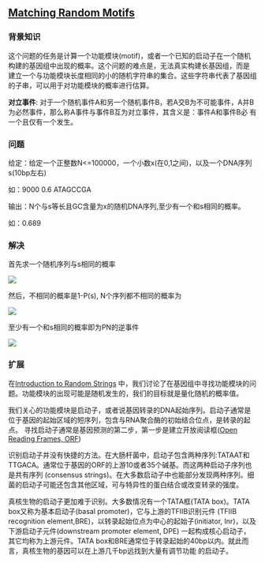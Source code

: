 ## [Matching Random Motifs](https://rosalind.info/problems/rstr)

### 背景知识

这个问题的任务是计算一个功能模块(motif)，或者一个已知的启动子在一个随机构建的基因组中出现的概率。这个问题的难点是，无法真实构建长基因组，而是
建立一个与功能模块长度相同的小的随机字符串的集合。这些字符串代表了基因组的子串，可以用于对功能模块的概率进行估算。

**对立事件**: 对于一个随机事件A和另一个随机事件B，若A交B为不可能事件，A并B为必然事件，那么称A事件与事件B互为对立事件，其含义是：事件A和事件B必
有一个且仅有一个发生。

### 问题

给定：给定一个正整数N<=100000，一个小数x(在0,1之间)，以及一个DNA序列s(10bp左右)

如：9000 0.6 ATAGCCGA

输出：N个与s等长且GC含量为x的随机DNA序列,至少有一个和s相同的概率。

如：0.689

### 解决

首先求一个随机序列与s相同的概率

<a href="https://latex.codecogs.com" target="_blank"><img src="https://latex.codecogs.com/gif.latex?P(s)%20=%20\sum%20P(s_{i})" /></a>

然后，不相同的概率是1-P(s), N个序列都不相同的概率为

<a href="https://latex.codecogs.com" target="_blank"><img src="https://latex.codecogs.com/gif.image?\dpi{110}P_{N}=(1-P(s))^{N}" /></a>

至少有一个和s相同的概率即为PN的逆事件

<a href="https://latex.codecogs.com" target="_blank"><img src="https://latex.codecogs.com/gif.image?\dpi{110}P=1-P_{N}=1-(1-P(s))^{N}" /></a>

### 扩展

在[Introduction to Random Strings](https://github.com/kaiwang0112006/rosalind_solve/blob/main/code/IntroductiontoRandomStrings/IntroductiontoRandomStrings.md)
中，我们讨论了在基因组中寻找功能模块的问题。功能模块的出现可能是随机发生的，我们的目标就是量化随机的概率值。

我们关心的功能模块是启动子，或者说基因转录的DNA起始序列。启动子通常是位于基因的起始区域的短序列，包含与RNA聚合酶的初始结合位点，是转录的起点。
寻找启动子通常是基因预测的第二步，第一步是建立开放阅读框([Open Reading Frames, ORF](https://github.com/kaiwang0112006/rosalind_solve/blob/main/code/OpenReadingFrames/OpenReadingFrames.md))

识别启动子并没有快捷的方法。在大肠杆菌中，启动子包含两种序列:TATAAT和TTGACA。通常位于基因的ORF的上游10或者35个碱基。而这两种启动子序列也是共有序列
(consensus strings)。在大多数启动子中也能部分发现两种序列。细菌的启动子可能还包含其他区域，可与特异性的蛋白结合或改变转录的强度。

真核生物的启动子更加难于识别。大多数情况有一个TATA框(TATA box)。TATA box又称为基本启动子(basal promoter)，它与上游的TFIIB识别元件
(TFIIB recognition element,BRE)，以转录起始位点为中心的起始子(initiator, Inr)，以及下游启动子元件(downstream promoter element, DPE)
一起构成核心启动子，其它均称为上游元件。TATA box和BRE通常位于转录起始的40bp以内。就此而言，真核生物的基因可以在上游几千bp远找到大量有调节功能
的启动子。